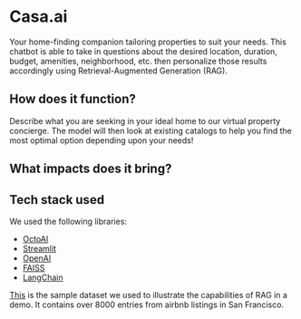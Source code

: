 # Casa.ai
Your home-finding companion tailoring properties to suit your needs. This chatbot is able to take in questions about the desired location, duration, budget, amenities, neighborhood, etc. then personalize those results accordingly using Retrieval-Augmented Generation (RAG). 

## How does it function?
Describe what you are seeking in your ideal home to our virtual property concierge. 
The model will then look at existing catalogs to help you find the most optimal option depending upon your needs!

## What impacts does it bring?


## Tech stack used
We used the following libraries: 
- [OctoAI](https://octo.ai)
- [Streamlit](https://streamlit.io)
- [OpenAI](https://openai.com)
- [FAISS](https://engineering.fb.com/2017/03/29/data-infrastructure/faiss-a-library-for-efficient-similarity-search/)
- [LangChain](https://www.langchain.com)



[This](https://www.kaggle.com/datasets/jeploretizo/san-francisco-airbnb-listings) is the sample dataset we used to illustrate the capabilities of RAG in a demo. It contains over 8000 entries from airbnb listings in San Francisco. 
